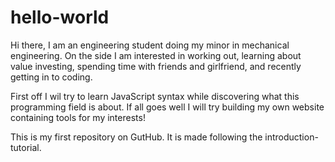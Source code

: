 # hello-world

Hi there,
I am an engineering student doing my minor in mechanical engineering. On the side I am interested in working out, learning about value investing, spending time with friends and girlfriend, and recently getting in to coding.

First off I wil try to learn JavaScript syntax while discovering what this programming field is about. If all goes well I will try building my own website containing tools for my interests!


This is my first repository on GutHub. It is made following the introduction-tutorial.
